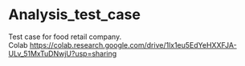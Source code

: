 # Analysis_test_case
Test case for food retail company.  
Colab https://colab.research.google.com/drive/1lx1eu5EdYeHXXFJA-ULv_51MxTuDNwjU?usp=sharing
